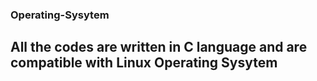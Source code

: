 ### Operating-Sysytem

## All the codes are written in C language and are compatible with Linux Operating Sysytem
